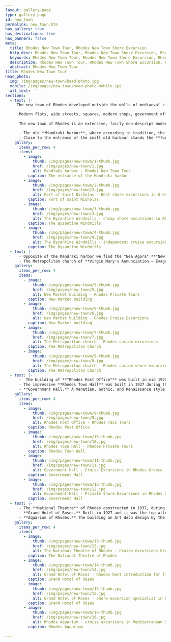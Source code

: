 ```yaml
---
layout: gallery-page
type: gallery-page
id: new_town
permalink: new_town.htm
has_gallery: true
has_destinations: true
has_banners: false
meta:
  title: Rhodes New Town Tour, Rhodes New Town Shore Excursion
  http_desc: Rhodes New Town Tour, Rhodes New Town Shore Excursion, Rhodes New Town Excursions
  keywords: Rhodes New Town Tour, Rhodes New Town Shore Excursion, Rhodes New Town Excursions
  description: Rhodes New Town Tour, Rhodes New Town Shore Excursion, Rhodes New Town Excursions
  abstract: Rhodes New Town Tour
title: Rhodes New Town Tour
head_photo:
  img: /img/pages/new-town/head-photo.jpg
  mobile: /img/pages/new-town/head-photo-mobile.jpg
  alt_text: ''
sections:
  - text: |-
     The new town of Rhodes developed outside the walls of mediaeval city (North West of the old town) and throbs with life even during offseason.

      Modern flats, wide streets, squares, modern shops, government offices, hotels, restaurants and among all these, an important number of buildings, where the Venetian and Gothic elements blend in a neo-colonial and Italianate style.
      
      The new town of Rhodes is an extensive, fairly non-descript modern city and one of the most interesting and picturesque part of the Island.

      - The old **Mandraki harbor**, where according to tradition, the **Colossus of Rhodes**, one of the Seven Wonders of the Ancient World, once stood.<br>Two bronze deer statues mark the site, male and female, the island's symbols, they stand imperiously at the port's entrance.
      - Close to the entrance of the small old harbour stands the **fort of Saint Nicholas** and near the fortress three stone **Byzantines Windmills** lend the finishing touch to one of the loveliest views of the town.
    gallery:
      items_per_row: 4
      items:
        - image:
            thumb: /img/pages/new-town/1-thumb.jpg
            href: /img/pages/new-town/1.jpg
            alt: Mandraki harbor - Rhodes New Town Tour
          caption: The entrance of the Mandraki harbor
        - image:
            thumb: /img/pages/new-town/2-thumb.jpg
            href: /img/pages/new-town/2.jpg
            alt: Fort of Saint Nicholas - Best shore excursions in Greek islands
          caption: Fort of Saint Nicholas
        - image:
            thumb: /img/pages/new-town/3-thumb.jpg
            href: /img/pages/new-town/3.jpg
            alt: The Byzantine Windmills - cheap shore excursions in Rhodes Greece
          caption: The Byzantine Windmills
        - image:
            thumb: /img/pages/new-town/4-thumb.jpg
            href: /img/pages/new-town/4.jpg
            alt: The Byzantine Windmills - independent cruise excursions in Rhodes Greece
          caption: The Byzantine Windmills
  - text: |-
      - Opposite of the Mandraki harbor we find the "Nea Agora" **"New Market"** building in neo-colonial style with a large inner courtyard. The ground floor of the market houses a number of cafes and bars, and there are an array of taverns, shops and cafes located in the open area.
      - The Metropolitan church of **Virgin Mary's Annunciation – Evagelismos**, with amazing wall paintings (by Fotis Kontoglou) and impressive chandeliers. Originally Catholic, now Orthodox, a reproduction (1925) of the old church of St John, which originally stood in the Medieval City and was destroyed in the 1856 explosion.
    gallery:
      items_per_row: 4
      items:
        - image:
            thumb: /img/pages/new-town/5-thumb.jpg
            href: /img/pages/new-town/5.jpg
            alt: New Market building - Rhodes Private Tours
          caption: New Market building
        - image:
            thumb: /img/pages/new-town/6-thumb.jpg
            href: /img/pages/new-town/6.jpg
            alt: New Market building - Rhodes Cruise Excursions
          caption: New Market building
        - image:
            thumb: /img/pages/new-town/7-thumb.jpg
            href: /img/pages/new-town/7.jpg
            alt: The Metropolitan church - Rhodes custom excursions
          caption: The Metropolitan Church
        - image:
            thumb: /img/pages/new-town/8-thumb.jpg
            href: /img/pages/new-town/8.jpg
            alt: The Metropolitan church - Rhodes custom shore excursions
          caption: The Metropolitan Church
  - text: |-
      -  The building of **"Rhodes Post Office"** was built in mid 1920s', during the first years of the Italian domination - Italian Post Services of Rhodes – "Palazzo delle Poste" its impressive Renaissance Eclecticism architectural style and was designed by the Italian architect Florestano di Fausto.
      - The impressive **Rhodes Town Hall** was built in 1937 during the Italian period by Armando Bernabiti.
      - **Government Hall.** A Venetian, Gothic, and Renaissance style palace with details of the Doges' Palace in Venice. Today houses the Prefecture of the Dodecanese - "Palazzo del Governo"
    gallery:
      items_per_row: 4
      items:
        - image:
            thumb: /img/pages/new-town/9-thumb.jpg
            href: /img/pages/new-town/9.jpg
            alt: Rhodes Post Office - Rhodes Taxi Tours
          caption: Rhodes Post Office
        - image:
            thumb: /img/pages/new-town/10-thumb.jpg
            href: /img/pages/new-town/10.jpg
            alt: Rhodes Town Hall - Rhodes Private Tours
          caption: Rhodes Town Hall 
        - image:
            thumb: /img/pages/new-town/11-thumb.jpg
            href: /img/pages/new-town/11.jpg
            alt: Government Hall - Cruise Excursions in Rhodes Greece
          caption: Government Hall 
        - image:
            thumb: /img/pages/new-town/12-thumb.jpg
            href: /img/pages/new-town/12.jpg
            alt: Government Hall - Private Shore Excursions in Rhodes Greece
          caption: Government Hall
  - text: |-
      - The **National Theatre** of Rhodes constructed in 1937, during the Italian domination of the island and initially called “Teatro Puccini” in honor of the great Italian composer.
      - **Grand Hotel of Roses.** Built in 1927 and it was the top attraction of the international jet set of the time. Aristotle Onassis, Winston Churchill and Moshe Dayan are but a few of the great names to have graced the halls of the hotel with their presence. Today houses the **"Casino Rodos"**.
      - **Aquarium of Rhodes.** The building an Art deco design by the Italian architect Armando Bernabiti, was constructed between 1934 and 1935, is a research centre, aquarium and museum. Today is the Hydrobiological Station of Rhodes.
    gallery:
      items_per_row: 4
      items:
        - image:
            thumb: /img/pages/new-town/13-thumb.jpg
            href: /img/pages/new-town/13.jpg
            alt: The National Theatre of Rhodes - Cruise excursions Greek isles
          caption: The National Theatre of Rhodes
        - image:
            thumb: /img/pages/new-town/14-thumb.jpg
            href: /img/pages/new-town/14.jpg
            alt: Grand Hotel of Roses - Rhodes best introduction for first time visitors
          caption: Grand Hotel of Roses 
        - image:
            thumb: /img/pages/new-town/15-thumb.jpg
            href: /img/pages/new-town/15.jpg
            alt: Grand Hotel of Roses - shore excursion specialist in Rhodes
          caption: Grand Hotel of Roses 
        - image:
            thumb: /img/pages/new-town/16-thumb.jpg
            href: /img/pages/new-town/16.jpg
            alt: Rhodes Aquarium - cruise excursions in Mediterranean Sea
          caption: Rhodes Aquarium
                     
---
```

